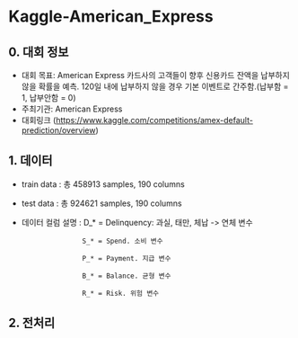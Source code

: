# Kaggle-American_Express

## 0. 대회 정보
- 대회 목표: American Express 카드사의 고객들이 향후 신용카드 잔액을 납부하지 않을 확률을 예측.
            120일 내에 납부하지 않을 경우 기본 이벤트로 간주함.(납부함 = 1, 납부안함 = 0)
- 주최기관: American Express
- 대회링크 (https://www.kaggle.com/competitions/amex-default-prediction/overview)

## 1. 데이터
- train data : 총 458913 samples, 190 columns
- test data : 총 924621 samples, 190 columns
- 데이터 컬럼 설명 :  D_* = Delinquency: 과실, 태만, 체납 -> 연체 변수

                     S_* = Spend. 소비 변수
                     
                     P_* = Payment. 지급 변수
                     
                     B_* = Balance. 균형 변수
                     
                     R_* = Risk. 위험 변수
                  
## 2. 전처리 
